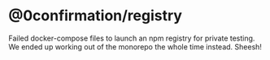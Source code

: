 # @0confirmation/registry

Failed docker-compose files to launch an npm registry for private testing. We ended up working out of the monorepo the whole time instead. Sheesh!
